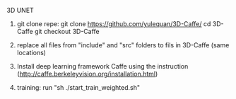 3D UNET 

1. git clone repe:
git clone https://github.com/yulequan/3D-Caffe/
cd 3D-Caffe
git checkout 3D-Caffe

2. replace all files from "include" and "src" folders to fils in 3D-Caffe (same locations)

3. Install deep learning framework Caffe using the instruction (http://caffe.berkeleyvision.org/installation.html)


4. training: run "sh ./start_train_weighted.sh"
  
  
